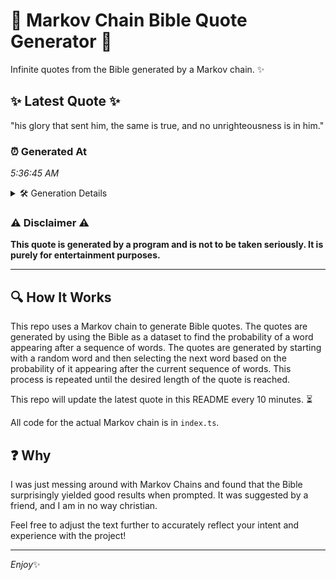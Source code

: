 # 📖 Markov Chain Bible Quote Generator 📖

Infinite quotes from the Bible generated by a Markov chain. ✨

## ✨ Latest Quote ✨
"his glory that sent him, the same is true, and no unrighteousness is in him."

### ⏰ Generated At
*5:36:45 AM*

<details>
    <summary>🛠️ Generation Details</summary>
    <p>
        <strong>🌱 Seed:</strong> his<br>
        <strong>🔄 Iterations:</strong> 14<br>
        <strong>📜 Context History:</strong><br>[ his ]: glory<br>[ his, glory ]: that<br>[ his, glory, that ]: sent<br>[ his, glory, that, sent ]: him,<br>[ his, glory, that, sent, him, ]: the<br>[ his, glory, that, sent, him,, the ]: same<br>[ glory, that, sent, him,, the, same ]: is<br>[ that, sent, him,, the, same, is ]: true,<br>[ sent, him,, the, same, is, true, ]: and<br>[ him,, the, same, is, true,, and ]: no<br>[ the, same, is, true,, and, no ]: unrighteousness<br>[ same, is, true,, and, no, unrighteousness ]: is<br>[ is, true,, and, no, unrighteousness, is ]: in<br>[ true,, and, no, unrighteousness, is, in ]: him.<br>
    </p>
</details>

### ⚠️ Disclaimer ⚠️
**This quote is generated by a program and is not to be taken seriously. It is purely for entertainment purposes.**

---

## 🔍 How It Works

This repo uses a Markov chain to generate Bible quotes. The quotes are generated by using the Bible as a dataset to find the probability of a word appearing after a sequence of words. The quotes are generated by starting with a random word and then selecting the next word based on the probability of it appearing after the current sequence of words. This process is repeated until the desired length of the quote is reached.

This repo will update the latest quote in this README every 10 minutes. ⏳

All code for the actual Markov chain is in `index.ts`.

## ❓ Why

I was just messing around with Markov Chains and found that the Bible surprisingly yielded good results when prompted. 
It was suggested by a friend, and I am in no way christian.

Feel free to adjust the text further to accurately reflect your intent and experience with the project!

---

*Enjoy*✨
